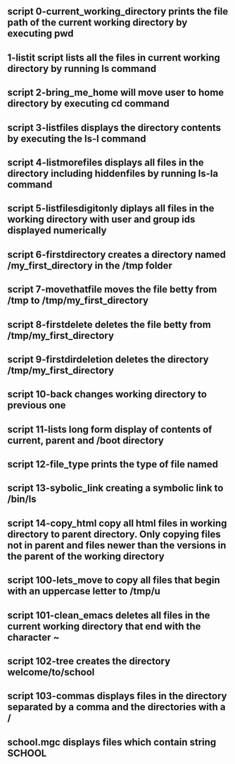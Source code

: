 ## script 0-current_working_directory prints the file path of the current working directory by executing pwd

## 1-listit script lists all the files in current working directory by running ls command

## script 2-bring_me_home will move user to home directory by executing cd command

## script 3-listfiles displays the directory contents by executing the ls-l command

## script 4-listmorefiles displays all files in the directory including hiddenfiles by running ls-la command

## script 5-listfilesdigitonly diplays all files in the working directory with user and group ids displayed numerically

## script 6-firstdirectory creates a directory named /my_first_directory in the /tmp folder

## script 7-movethatfile moves the file betty from /tmp to /tmp/my_first_directory

## script 8-firstdelete deletes the file betty from /tmp/my_first_directory

## script 9-firstdirdeletion deletes the directory /tmp/my_first_directory

## script 10-back changes working directory to previous one

## script 11-lists long form display of contents of current, parent and /boot directory

## script 12-file_type prints the type of file named

## script 13-sybolic_link creating a symbolic link to /bin/ls

## script 14-copy_html copy all html files in working directory to parent directory. Only copying files not in parent and files newer than the versions in the parent of the working directory

## script 100-lets_move to copy all files that begin with an uppercase letter to /tmp/u

## script 101-clean_emacs deletes all files in the current working directory that end with the character ~

## script 102-tree creates the directory welcome/to/school

## script 103-commas displays files in the directory separated by a comma and the directories with a /

## school.mgc displays files which contain string SCHOOL
